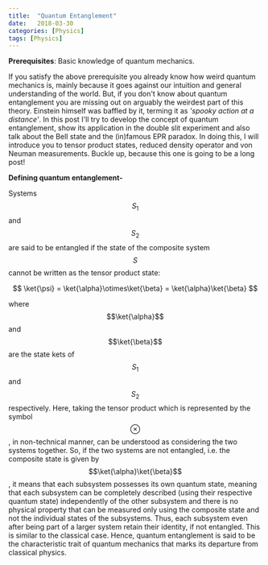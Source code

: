 ```yaml
---
title:  "Quantum Entanglement"
date:   2018-03-30
categories: [Physics]
tags: [Physics]
---
```

                          
**Prerequisites**: Basic knowledge of quantum mechanics.

If you satisfy the above prerequisite you already know how weird quantum mechanics is, mainly because it goes against our intuition and general understanding of the world. But, if you don't know about quantum entanglement you are missing out on arguably the weirdest part of this theory. Einstein himself was baffled by it, terming it as *'spooky action at a distance'*. In this post I'll try to develop the concept of quantum entanglement, show its application in the double slit experiment and also talk about the Bell state and the (in)famous EPR paradox. In doing this, I will introduce you to tensor product states, reduced density operator and von Neuman measurements. Buckle up, because this one is going to be a long post!

**Defining quantum entanglement-**

Systems $$S_{1}$$ and $$S_{2}$$ are said to be entangled if the state of the composite system $$S$$ cannot be written as the tensor product state:

$$ \ket{\psi} = \ket{\alpha}\otimes\ket{\beta} = \ket{\alpha}\ket{\beta} $$

where $$\ket{\alpha}$$ and $$\ket{\beta}$$ are the state kets of $$S_{1}$$ and $$S_{2}$$ respectively. Here, taking the tensor product which is represented by the symbol $$\otimes$$, in non-technical manner, can be understood as considering the two systems together. So, if the two systems are not entangled, i.e. the composite state is given by $$\ket{\alpha}\ket{\beta}$$, it means that each subsystem possesses its own quantum state, meaning that each subsystem can be completely described (using their respective quantum state) independently of the other subsystem and there is no physical property that can be measured only using the composite state and not the individual states of the subsystems. Thus, each subsystem even after being part of a larger system retain their identity, if not entangled. This is similar to the classical case. Hence, quantum entanglement is said to be the characteristic trait of quantum mechanics that marks its departure from classical physics.
